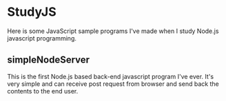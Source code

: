 # StudyJS
Here is some JavaScript sample programs I've made when I study Node.js javascript programming.

## simpleNodeServer
This is the first Node.js based back-end javascript program I've ever. It's very simple and can receive post request from browser and send back the contents to the end user.

